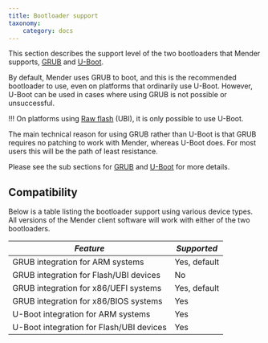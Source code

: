 ```yaml
---
title: Bootloader support
taxonomy:
    category: docs
---
```


This section describes the support level of the two bootloaders that Mender supports, [GRUB](https://www.gnu.org/software//?target=_blank) and [U-Boot](http://www.denx.de/wiki/U-Boot?target=_blank).

By default, Mender uses GRUB to boot, and this is the recommended bootloader to use, even on platforms that ordinarily use U-Boot. However, U-Boot can be used in cases where using GRUB is not possible or unsuccessful.

!!! On platforms using [Raw flash](../Raw-flash) (UBI), it is only possible to use U-Boot.

The main technical reason for using GRUB rather than U-Boot is that GRUB requires no patching to work with Mender, whereas U-Boot does. For most users this will be the path of least resistance.

Please see the sub sections for [GRUB](GRUB) and [U-Boot](U-Boot) for more details.

## Compatibility

Below is a table listing the bootloader support using various device types. All versions of the Mender client software will work with either of the two bootloaders.

| *Feature*                                | *Supported*  |
|------------------------------------------|--------------|
| GRUB integration for ARM systems         | Yes, default |
| GRUB integration for Flash/UBI devices   | No           |
| GRUB integration for x86/UEFI systems    | Yes, default |
| GRUB integration for x86/BIOS systems    | Yes          |
| U-Boot integration for ARM systems       | Yes          |
| U-Boot integration for Flash/UBI devices | Yes          |
